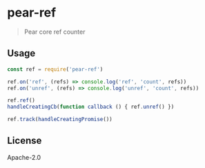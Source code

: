 # pear-ref

> Pear core ref counter

## Usage

```js
const ref = require('pear-ref')

ref.on('ref', (refs) => console.log('ref', 'count', refs))
ref.on('unref', (refs) => console.log('unref', 'count', refs))

ref.ref()
handleCreatingCb(function callback () { ref.unref() })

ref.track(handleCreatingPromise())
```

## License

Apache-2.0